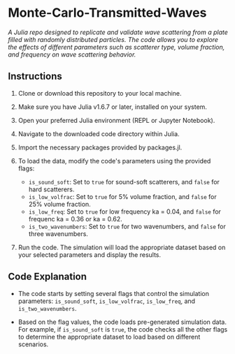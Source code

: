# Monte-Carlo-Transmitted-Waves

*A Julia repo designed to replicate and validate wave scattering from a plate filled with randomly distributed particles. The code allows you to explore the effects of different parameters such as scatterer type, volume fraction, and frequency on wave scattering behavior.*

## Instructions

1. Clone or download this repository to your local machine.

2. Make sure you have Julia v1.6.7 or later, installed on your system.

3. Open your preferred Julia environment (REPL or Jupyter Notebook).

4. Navigate to the downloaded code directory within Julia.

5. Import the necessary packages provided by packages.jl.

6. To load the data, modify the code's parameters using the provided flags:

    - `is_sound_soft`: Set to `true` for sound-soft scatterers, and `false` for hard scatterers.
    - `is_low_volfrac`: Set to `true` for 5% volume fraction, and `false` for 25% volume fraction.
    - `is_low_freq`: Set to `true` for low frequency ka = 0.04, and `false` for frequenc ka = 0.36 or ka = 0.62.
    - `is_two_wavenumbers`: Set to `true` for two wavenumbers, and `false` for three wavenumbers.

8. Run the code. The simulation will load the appropriate dataset based on your selected parameters and display the results.

## Code Explanation

- The code starts by setting several flags that control the simulation parameters: `is_sound_soft`, `is_low_volfrac`, `is_low_freq`, and `is_two_wavenumbers`.

- Based on the flag values, the code loads pre-generated simulation data. For example, if `is_sound_soft` is `true`, the code checks all the other flags to determine the appropriate dataset to load based on different scenarios.
